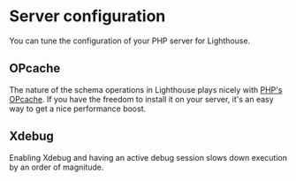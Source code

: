 # Server configuration

You can tune the configuration of your PHP server for Lighthouse.

## OPcache

The nature of the schema operations in Lighthouse plays nicely with [PHP's OPcache](https://php.net/manual/en/book.opcache.php).
If you have the freedom to install it on your server, it's an easy way to get a nice performance boost.

## Xdebug

Enabling Xdebug and having an active debug session slows down execution by
an order of magnitude.
